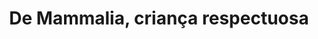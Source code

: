 ---
title: "De Mammalia, criança respectuosa"
url: /sant-cugat-del-valles/de-mammalia-crianca-respectuosa/
shop: Kleidung
---